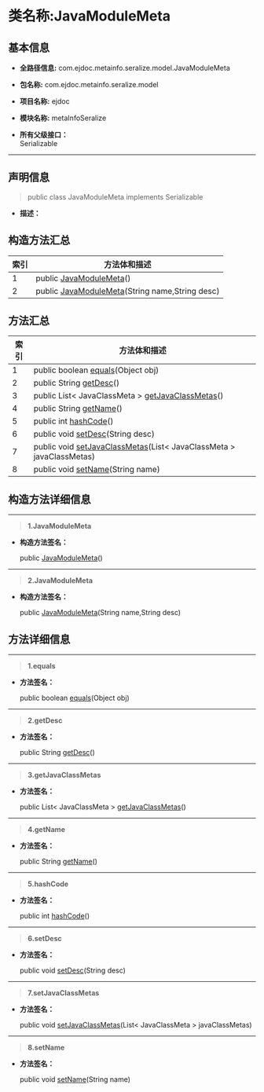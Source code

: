 # 类名称:JavaModuleMeta

## 基本信息

* **全路径信息:** com.ejdoc.metainfo.seralize.model.JavaModuleMeta
* **包名称:** com.ejdoc.metainfo.seralize.model
* **项目名称:** ejdoc
* **模块名称:** metaInfoSeralize






* **所有父级接口：**  
Serializable


---

## 声明信息
> public class JavaModuleMeta   implements Serializable   


* **描述：** 

  







## 构造方法汇总

|   索引  |    方法体和描述   |
| ---- | ---- |
|1|public  [JavaModuleMeta](#innerlink-javamodulemeta)()   <br/>|
|2|public  [JavaModuleMeta](#innerlink-javamodulemeta-javalangstring-javalangstring)(String name,String desc)   <br/>|

## 方法汇总

|   索引  |    方法体和描述   |
| ---- | ---- |
|1|public boolean [equals](#innerlink-equals-javalangobject)(Object obj)   <br/>|
|2|public String [getDesc](#innerlink-getdesc)()   <br/>|
|3|public List< JavaClassMeta > [getJavaClassMetas](#innerlink-getjavaclassmetas)()   <br/>|
|4|public String [getName](#innerlink-getname)()   <br/>|
|5|public int [hashCode](#innerlink-hashcode)()   <br/>|
|6|public void [setDesc](#innerlink-setdesc-javalangstring)(String desc)   <br/>|
|7|public void [setJavaClassMetas](#innerlink-setjavaclassmetas-javautillist)(List< JavaClassMeta > javaClassMetas)   <br/>|
|8|public void [setName](#innerlink-setname-javalangstring)(String name)   <br/>|







## 构造方法详细信息

---
> **1.<span id="innerlink-javamodulemeta">JavaModuleMeta</span>**

* **构造方法签名：** 

  public  [JavaModuleMeta](#javamodulemeta)()   






---
> **2.<span id="innerlink-javamodulemeta-javalangstring-javalangstring">JavaModuleMeta</span>**

* **构造方法签名：** 

  public  [JavaModuleMeta](#javamodulemeta-javalangstring-javalangstring)(String name,String desc)   







## 方法详细信息

---
> **1.<span id="innerlink-equals-javalangobject">equals</span>**

* **方法签名：** 

  public boolean [equals](#equals-javalangobject)(Object obj)   







---
> **2.<span id="innerlink-getdesc">getDesc</span>**

* **方法签名：** 

  public String [getDesc](#getdesc)()   







---
> **3.<span id="innerlink-getjavaclassmetas">getJavaClassMetas</span>**

* **方法签名：** 

  public List< JavaClassMeta > [getJavaClassMetas](#getjavaclassmetas)()   







---
> **4.<span id="innerlink-getname">getName</span>**

* **方法签名：** 

  public String [getName](#getname)()   







---
> **5.<span id="innerlink-hashcode">hashCode</span>**

* **方法签名：** 

  public int [hashCode](#hashcode)()   







---
> **6.<span id="innerlink-setdesc-javalangstring">setDesc</span>**

* **方法签名：** 

  public void [setDesc](#setdesc-javalangstring)(String desc)   







---
> **7.<span id="innerlink-setjavaclassmetas-javautillist">setJavaClassMetas</span>**

* **方法签名：** 

  public void [setJavaClassMetas](#setjavaclassmetas-javautillist)(List< JavaClassMeta > javaClassMetas)   







---
> **8.<span id="innerlink-setname-javalangstring">setName</span>**

* **方法签名：** 

  public void [setName](#setname-javalangstring)(String name)   







